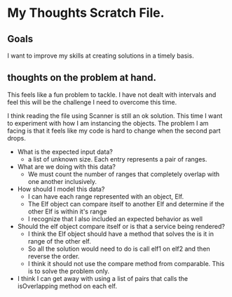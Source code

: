 # My Thoughts Scratch File.
## Goals
I want to improve my skills at creating solutions in a timely basis.

## thoughts on the problem at hand.
This feels like a fun problem to tackle. I have not dealt with intervals and feel this will be the challenge I need to
overcome this time.

I think reading the file using Scanner is still an ok solution.
This time I want to experiment with how I am instancing the objects. The problem I am facing is that it feels like my code 
is hard to change when the second part drops.

- What is the expected input data?
  - a list of unknown size. Each entry represents a pair of ranges.
- What are we doing with this data?
  - We must count the number of ranges that completely overlap with one another inclusively.
- How should I model this data?
  - I can have each range represented with an object, Elf. 
  - The Elf object can compare itself to another Elf and determine if the other Elf is within it's range
  - I recognize that I also included an expected behavior as well
- Should the elf object compare itself or is that a service being rendered?
  - I think the Elf object should have a method that solves the is it in range of the other elf.
  - So all the solution would need to do is call elf1 on elf2 and then reverse the order.
  - I think it should not use the compare method from comparable. This is to solve the problem only.
- I think I can get away with using a list of pairs that calls the isOverlapping method on each elf.
